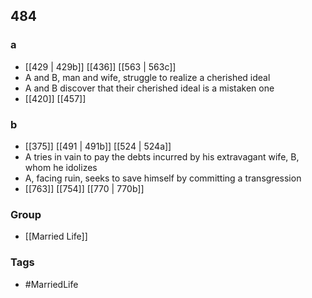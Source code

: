 ## 484
### a
- [[429 | 429b]] [[436]] [[563 | 563c]] 
- A and B, man and wife, struggle to realize a cherished ideal
- A and B discover that their cherished ideal is a mistaken one
- [[420]] [[457]] 

### b
- [[375]] [[491 | 491b]] [[524 | 524a]] 
- A tries in vain to pay the debts incurred by his extravagant wife, B, whom he idolizes
- A, facing ruin, seeks to save himself by committing a transgression
- [[763]] [[754]] [[770 | 770b]] 


### Group
- [[Married Life]]

### Tags
- #MarriedLife

